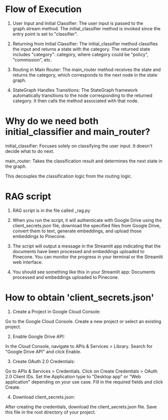 # Flow of Execution

1) User Input and Initial Classifier:
The user input is passed to the graph.stream method.
The initial_classifier method is invoked since the entry point is set to "classifier".

2) Returning from Initial Classifier:
The initial_classifier method classifies the input and returns a state with the category.
The returned state includes "category": category, where category could be "policy", "commission", etc.

3) Routing in Main Router:
The main_router method receives the state and returns the category, which corresponds to the next node in the state graph.

4) StateGraph Handles Transitions:
The StateGraph framework automatically transitions to the node corresponding to the returned category.
It then calls the method associated with that node.

# Why do we need both initial_classifier and main_router?

initial_classifier: Focuses solely on classifying the user input. It doesn't decide what to do next.

main_router: Takes the classification result and determines the next state in the graph. 

This decouples the classification logic from the routing logic.

# RAG script

1) RAG script is in the file called _rag.py

2) When you run the script, it will authenticate with Google Drive using the client_secrets.json file, download the specified files from Google Drive, convert them to text, generate embeddings, and upload those embeddings to Pinecone.

3) The script will output a message in the Streamlit app indicating that the documents have been processed and embeddings uploaded to Pinecone. You can monitor the progress in your terminal or the Streamlit web interface.

4) You should see something like this in your Streamlit app: Documents processed and embeddings uploaded to Pinecone.

# How to obtain 'client_secrets.json'

1) Create a Project in Google Cloud Console:

Go to the Google Cloud Console.
Create a new project or select an existing project.

2) Enable Google Drive API:

In the Cloud Console, navigate to APIs & Services > Library.
Search for "Google Drive API" and click Enable.

3) Create OAuth 2.0 Credentials:

Go to APIs & Services > Credentials.
Click on Create Credentials > OAuth 2.0 Client IDs.
Set the Application type to "Desktop app" or "Web application" depending on your use case.
Fill in the required fields and click Create.

4) Download client_secrets.json:

After creating the credentials, download the client_secrets.json file.
Save this file in the root directory of your project.